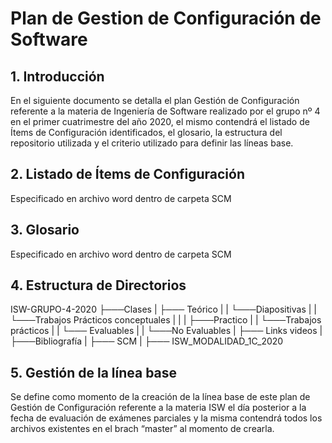 # Plan de Gestion de Configuración de Software

## 1. Introducción

En el siguiente documento se detalla el plan Gestión de Configuración referente a la materia de Ingeniería de Software realizado por el grupo nº 4 en el primer cuatrimestre del año 2020, el mismo contendrá el listado de Ítems de Configuración identificados, el glosario, la estructura del repositorio utilizada y el criterio utilizado para definir las líneas base.

## 2. Listado de Ítems de Configuración
Especificado en archivo word dentro de carpeta SCM

## 3. Glosario
Especificado en archivo word dentro de carpeta SCM

## 4. Estructura de Directorios
ISW-GRUPO-4-2020
├───Clases
| ├─── Teórico 
| |     └───Diapositivas 
| |     └───Trabajos Prácticos conceptuales
| |
| ├───Practico 
| |     └───Trabajos prácticos
| |               └─── Evaluables 
| |               └───No Evaluables
| ├─── Links videos
|
├───Bibliografía
|
├─── SCM
|
├─── ISW_MODALIDAD_1C_2020

## 5. Gestión de la línea base
Se define como momento de la creación de la línea base de este plan de Gestión de Configuración referente a la materia ISW el día posterior a la fecha de evaluación de exámenes parciales y la misma contendrá todos los archivos existentes en el brach “master” al momento de crearla.
